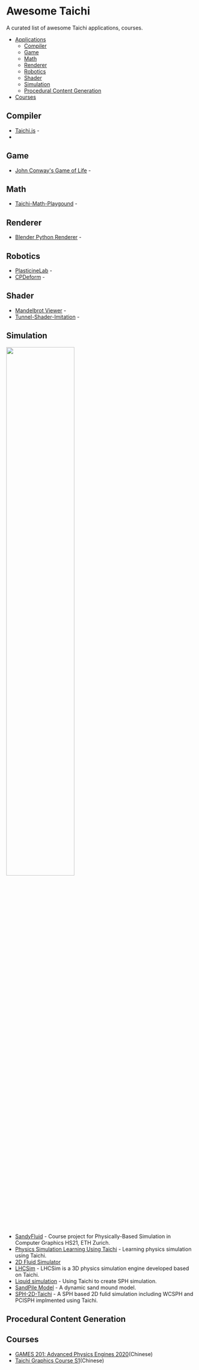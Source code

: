 # Awesome Taichi
A curated list of awesome Taichi applications, courses.


- [Applications](#applications)
    - [Compiler](#compiler)
    - [Game](#game)
    - [Math](#math)
    - [Renderer](#renderer)
  - [Robotics](#robotics)
  - [Shader](#shader)
  - [Simulation](#simulation)
  - [Procedural Content Generation](#procedural-content-generation)
- [Courses](#courses)



## **Compiler**

* [Taichi.js](https://github.com/AmesingFlank/taichi.js) - 
*


## **Game**

* [John Conway's Game of Life](https://github.com/wuyingnan/TaichiPlayground/tree/master/GameOfLife) - 


## **Math**

* [Taichi-Math-Playgound](https://github.com/TiGeekMan/Taichi-Math-Playgound) - 

## **Renderer**

* [Blender Python Renderer](https://github.com/bsavery/BlenderPythonRenderer) - 


## **Robotics**

* [PlasticineLab](https://github.com/iquibalamhm/plasticine-lab-cmu) - 
* [CPDeform](https://github.com/lester0866/CPDeform) - 

## **Shader**

* [Mandelbrot Viewer](https://github.com/Y7K4/mandelbrot-viewer) - 
* [Tunnel-Shader-Imitation](https://github.com/StanislavPetrovV/Tunnel-Shader-Imitation) - 

## **Simulation**

<img src="https://github.com/Taichi-contributor/Awesome-Taichi/blob/main/images/simulation-group.jpg" width="60%"></img>


* [SandyFluid](https://github.com/ethz-pbs21/SandyFluid) - Course project for Physically-Based Simulation in Computer Graphics HS21, ETH Zurich.
* [Physics Simulation Learning Using Taichi](https://github.com/Morcki/cgPhysics) - Learning physics simulation using Taichi.
* [2D Fluid Simulator](https://github.com/takah29/2d-fluid-simulator) 
* [LHCSim](https://github.com/Robslhc/LHCSim) - LHCSim is a 3D physics simulation engine developed based on Taichi.
* [Liquid simulation](https://github.com/lyd405121/wcsph) - Using Taichi to create SPH simulation. 
* [SandPile Model](https://github.com/darkwuta/2021_taichi_course_homework) - A dynamic sand mound model.
* [SPH-2D-Taichi](https://github.com/MmmmHeee/SPH-2D-Taichi) - A SPH based 2D fulid simulation including WCSPH and PCISPH implmented using Taichi.

## **Procedural Content Generation**



## Courses

* [GAMES 201: Advanced Physics Engines ](https://github.com/taichi-dev/games201)[2020](https://github.com/taichi-dev/games201)(Chinese)
* [Taichi Graphics Course S1](https://github.com/taichiCourse01)(Chinese)


